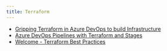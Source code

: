 ```yaml
---
title: Terraform
---
```

- [Gripping Terraform in Azure DevOps to build Infrastructure](https://adamtheautomator.com/terraform-azure-devops/)
- [Azure DevOps Pipelines with Terraform and Stages](https://www.ciraltos.com/azure-devops-pipelines-with-terraform-and-stages/)
- [Welcome - Terraform Best Practices](https://www.terraform-best-practices.com/)